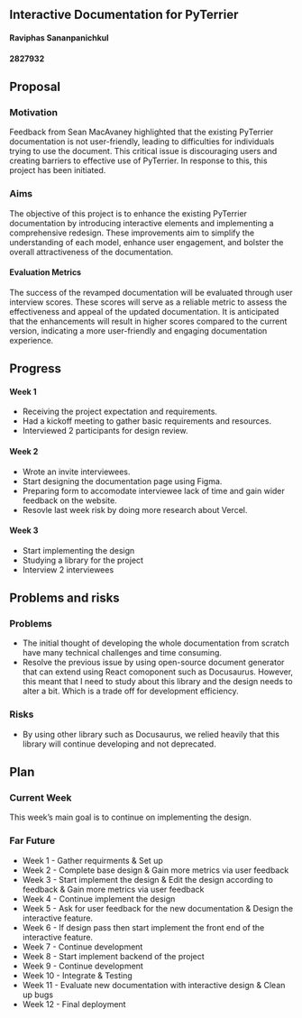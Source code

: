 
## Interactive Documentation for PyTerrier
#### Raviphas Sananpanichkul
#### 2827932 

## Proposal
### Motivation

Feedback from Sean MacAvaney highlighted that the existing PyTerrier documentation is not user-friendly, leading to difficulties for individuals trying to use the document. This critical issue is discouraging users and creating barriers to effective use of PyTerrier. In response to this, this project has been initiated.



### Aims

The objective of this project is to enhance the existing PyTerrier documentation by introducing interactive elements and implementing a comprehensive redesign. These improvements aim to simplify the understanding of each model, enhance user engagement, and bolster the overall attractiveness of the documentation.

#### Evaluation Metrics
The success of the revamped documentation will be evaluated through user interview scores. These scores will serve as a reliable metric to assess the effectiveness and appeal of the updated documentation. It is anticipated that the enhancements will result in higher scores compared to the current version, indicating a more user-friendly and engaging documentation experience.




## Progress
#### Week 1
- Receiving the project expectation and requirements.
- Had a kickoff meeting to gather basic requirements and resources.
- Interviewed 2 participants for design review.

#### Week 2
- Wrote an invite interviewees.
- Start designing the documentation page using Figma.
- Preparing form to accomodate interviewee lack of time and gain wider feedback on the website.
- Resovle last week risk by doing more research about Vercel.

#### Week 3
- Start implementing the design
- Studying a library for the project
- Interview 2 interviewees


## Problems and risks
### Problems
- The initial thought of developing the whole documentation from scratch have many technical challenges and time consuming.
- Resolve the previous issue by using open-source document generator that can extend using React comoponent such as Docusaurus. However, this meant that I need to study about this library and the design needs to alter a bit. Which is a trade off for development efficiency.


### Risks
- By using other library such as Docusaurus, we relied heavily that this library will continue developing and not deprecated.


## Plan
### Current Week
This week’s main goal is to continue on implementing the design.
### Far Future
- Week 1 - Gather requirments & Set up
- Week 2 - Complete base design & Gain more metrics via user feedback
- Week 3 - Start implement the design & Edit the design according to feedback & Gain more metrics via user feedback
- Week 4 - Continue implement the design
- Week 5 - Ask for user feedback for the new documentation & Design the interactive feature.
- Week 6 - If design pass then start implement the front end of the interactive feature.
- Week 7 - Continue development
- Week 8 - Start implement backend of the project
- Week 9 - Continue development
- Week 10 - Integrate & Testing
- Week 11 - Evaluate new documentation with interactive design & Clean up bugs
- Week 12 - Final deployment


